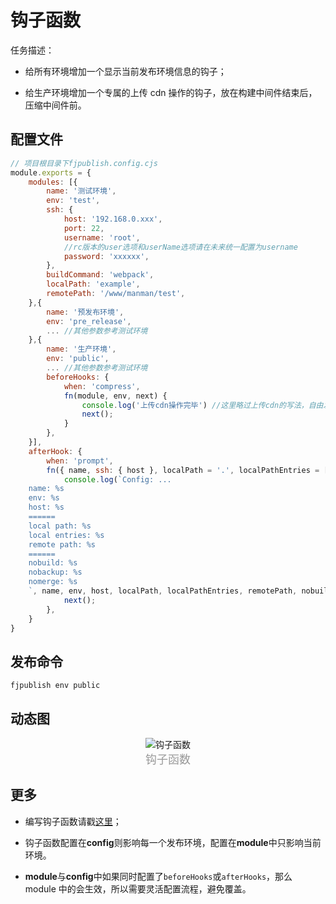 # 钩子函数

任务描述：

- 给所有环境增加一个显示当前发布环境信息的钩子；

- 给生产环境增加一个专属的上传 cdn 操作的钩子，放在构建中间件结束后，压缩中间件前。

## 配置文件

```js
// 项目根目录下fjpublish.config.cjs
module.exports = {
    modules: [{
        name: '测试环境',
        env: 'test',
        ssh: {
            host: '192.168.0.xxx',
            port: 22,
            username: 'root',
            //rc版本的user选项和userName选项请在未来统一配置为username
            password: 'xxxxxx',
        },
        buildCommand: 'webpack',
        localPath: 'example',
        remotePath: '/www/manman/test',
    },{
        name: '预发布环境',
        env: 'pre_release',
        ... //其他参数参考测试环境
    },{
        name: '生产环境',
        env: 'public',
        ... //其他参数参考测试环境
        beforeHooks: {
            when: 'compress',
            fn(module, env, next) {
                console.log('上传cdn操作完毕') //这里略过上传cdn的写法，自由发挥
                next();
            }
        },
    }],
    afterHook: {
        when: 'prompt',
        fn({ name, ssh: { host }, localPath = '.', localPathEntries = [], remotePath, nobackup = false, nobuild = false, merge = true }, env, next) {
            console.log(`Config: ...
    name: %s
    env: %s
    host: %s
    ======
    local path: %s
    local entries: %s
    remote path: %s
    ======
    nobuild: %s
    nobackup: %s
    nomerge: %s
    `, name, env, host, localPath, localPathEntries, remotePath, nobuild, nobackup, merge);
            next();
        },
    }
}
```

## 发布命令

```
fjpublish env public
```

## 动态图

<center>
   <img alt="钩子函数" src="../assets/hook.gif" />
</center>
<center><font color="#999" size=4>钩子函数</font></center>

## 更多

- 编写钩子函数请戳[这里](/guide/advanced.html#编写一个中间件或钩子函数)；

- 钩子函数配置在**config**则影响每一个发布环境，配置在**module**中只影响当前环境。

- **module**与**config**中如果同时配置了`beforeHooks`或`afterHooks`，那么 module 中的会生效，所以需要灵活配置流程，避免覆盖。
